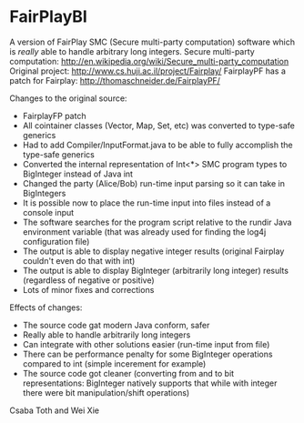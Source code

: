 FairPlayBI
==========

A version of FairPlay SMC (Secure multi-party computation) software which is _really_ able to handle arbitrary long integers.
Secure multi-party computation: http://en.wikipedia.org/wiki/Secure_multi-party_computation
Original project: http://www.cs.huji.ac.il/project/Fairplay/
FairplayPF has a patch for Fairplay: http://thomaschneider.de/FairplayPF/

Changes to the original source:
- FairplayFP patch
- All cointainer classes (Vector, Map, Set, etc) was converted to type-safe generics
- Had to add Compiler/InputFormat.java to be able to fully accomplish the type-safe generics
- Converted the internal representation of Int<*> SMC program types to BigInteger instead of Java int
- Changed the party (Alice/Bob) run-time input parsing so it can take in BigIntegers
- It is possible now to place the run-time input into files instead of a console input
- The software searches for the program script relative to the rundir Java environment variable
(that was already used for finding the log4j configuration file)
- The output is able to display negative integer results (original Fairplay couldn't even do that with int)
- The output is able to display BigInteger (arbitrarily long integer) results (regardless of negative or positive)
- Lots of minor fixes and corrections

Effects of changes:
- The source code gat modern Java conform, safer
- Really able to handle arbitrarily long integers
- Can integrate with other solutions easier (run-time input from file)
- There can be performance penalty for some BigInteger operations compared to int (simple incerement for example)
- The source code got cleaner (converting from and to bit representations: BigInteger natively supports that while
with integer there were bit manipulation/shift operations)

Csaba Toth and Wei Xie
